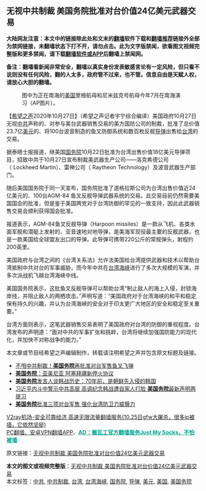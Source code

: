  <h2>无视中共制裁 美国务院批准对台价值24亿美元武器交易</h2> <p class="notice"><b>大陆网友注意：本文中的链接除此处和文末的<a href="https://github.com/bannedbook/fanqiang" >翻墙</a>软件下载和<a href="https://github.com/killgcd/justmysocks/blob/master/README.md">翻墙推荐</a>链接外全部为禁网链接，未翻墙状态下打不开，请勿点击。此为文字版禁闻，欲看图文视频完整版和更多禁闻，请下载<a href="https://github.com/bannedbook/fanqiang">翻墙软件或APP</a>后翻墙上禁闻网。</p><p>备注：翻墙看新闻非常安全，翻墙以真实身份发表敏感言论有一定风险，但只看不说则没有任何风险，翻的人太多，政府管不过来，也不管。信息自由是天赋人权，请放心大胆的翻墙。</b></p>  <div class="entry"> <figure><figcaption>图中为正在南海的<a href="https://www.bannedbook.org/bnews/tag/%e7%be%8e%e5%9b%bd/" class="st_tag internal_tag" rel="tag" title="标签 美国 下的日志">美国</a>里根航母和尼米兹克号航母今年7月在南海演习（AP图片）。</figcaption></figure> <p>【<span class='wp_keywordlink_affiliate'><a href="https://www.soundofhope.org" title="希望之声" target="_blank">希望之声</a></span>2020年10月27日】（希望之声记者宇宁综合编译）美国政府10月27日无视<a href="https://www.bannedbook.org/bnews/tag/%e4%b8%ad%e5%85%b1/" class="st_tag internal_tag" rel="tag" title="标签 中共 下的日志">中共</a>声称的、对参与美台武器销售交易的美方国防公司的制裁，批准了总价值23.7亿<a href="https://www.bannedbook.org/bnews/tag/%e7%be%8e%e5%85%83/" class="st_tag internal_tag" rel="tag" title="标签 美元 下的日志">美元</a>的、将100台波音制造的鱼叉防御系统和数百枚反舰<a href="https://www.bannedbook.org/bnews/tag/%e5%af%bc%e5%bc%b9/" class="st_tag internal_tag" rel="tag" title="标签 导弹 下的日志">导弹</a>出售给<a href="https://www.bannedbook.org/bnews/tag/%e5%8f%b0%e6%b9%be/" class="st_tag internal_tag" rel="tag" title="标签 台湾 下的日志">台湾</a>的交易。</p> <p>据泰晤士报报道，继美国<a href="https://www.bannedbook.org/bnews/tag/%e5%9b%bd%e5%8a%a1%e9%99%a2/" class="st_tag internal_tag" rel="tag" title="标签 国务院 下的日志">国务院</a>10月22日批准为台湾出售价值18亿美元导弹项目，招致中共于10月27日宣布制裁美武器生产公司——洛克希德公司（ Lockheed Martin）、雷神公司（ Raytheon Technology）及波音武器生产部门。</p> <p>随后美国国务院于同一天宣布，国务院批准了道格拉斯公司为台湾出售价值近24亿美元的、100台AGM-84 鱼叉反舰导弹武器系统的交易。此交易目前仍然需要美国国会的批准，但是鉴于美国两党对于台湾防御的罕见的一致支持，因此此武器销售交易会顺利获得国会批准。</p>  <p>报道表示，AGM-84鱼叉反舰导弹（Harpoon missiles）是一款从飞机、各类水面军舰和潜艇上发射的、亚音速地对地导弹，是美海军现役最主要的反舰武器，也是一款美国给全球盟友出口的导弹。此导弹可携带220公斤的常规弹头，射程约200英里。</p> <p>美国政府与台湾之间的《台湾关系法》允许法美国给台湾提供武器和技术以帮助台湾抵制中共对台的军事威胁，而今年中共在<a href="https://www.bannedbook.org/bnews/tag/%E5%8F%B0%E6%B9%BE%E6%B5%B7%E5%B3%A1/" class="st_tag internal_tag" rel="tag" title="标签 台湾海峡 下的日志">台湾海峡</a>进行了多次大规模的军演，并多次派战机飞越台湾海峡中线。</p> <p>美国国务院表示，这批鱼叉反舰导弹可以帮助台湾“制止敌人的海上入侵，封锁海岸线，并阻止敌人的两栖攻击。”声明写道：“美国政府对于台湾海峡的和平和稳定保有持久的兴趣，并认为台湾海峡的安全对于印太更广大地区的安全和稳定至关重要。”</p>  <p>台湾方面则表示，这笔武器销售交易表明了美国政府对台湾的防御的重视程度。台湾发布的声明道：“面对中共的军事扩张和挑衅，台湾将继续加强国防能力的现代化，并加快不对称战争的能力。”</p> <p>本文章或节目经希望之声编辑制作，转载请注明希望之声并包含原文标题及链接。</p> <ul class='op-related-articles' title='相关阅读'> <li><a href='https://www.bannedbook.org/bnews/comments/20201027/1420930.html' target='_blank'>不甩中共制裁！<b>美国务院</b>再批准对台军售鱼叉飞弹</a></li> <li><a href='https://www.bannedbook.org/bnews/bannedvideo/20201027/1420688.html' target='_blank'><b>美国务院</b>：亚美尼亚 阿塞拜疆新停火协议</a></li> <li><a href='https://www.bannedbook.org/bnews/worldnews/usa/20201024/1419567.html' target='_blank'><b>美国务院</b>发言人谈韩战历史：70年前，是朝鲜先入侵的韩国</a></li> <li><a href='https://www.bannedbook.org/bnews/topimagenews/20201022/1418484.html' target='_blank'>习近平内斗中警示中共高层 高调纪念韩战遭自家人打脸 <b>美国务院</b>最新声明两提习</a></li> <li><a href='https://www.bannedbook.org/bnews/comments/20201022/1418480.html' target='_blank'><b>美国务院</b>批准三项对台军售 强化台湾防卫力威慑力</a></li> </ul> <p class="texttj"> <a href="https://www.bannedbook.org/forum23/topic22702.html" target="_blank">V2ray机场-安全可靠经济 高速无限流量翻墙服务(10.25日gfw大屠杀，很多ip被墙，它依然坚挺)</a><br/> <a href="https://github.com/bannedbook/fanqiang/wiki/%E7%A6%81%E9%97%BB%E7%BD%91%E5%AE%89%E5%8D%93%E7%BF%BB%E5%A2%99%E6%96%B0%E9%97%BBAPP" target="_blank">PC翻墙、安卓VPN翻墙APP</a>、<span onclick="window.open('https://github.com/killgcd/justmysocks/blob/master/README.md')" style="font-weight:bold;color:#00A191;cursor:pointer;text-decoration:underline;outline:none">AD：搬瓦工官方翻墙服务Just My Socks，不怕被墙</span></p><p>原文链接：<a class="src_link"  href="https://www.soundofhope.org/post/436498" target="_blank">无视中共制裁 美国务院批准对台价值24亿美元武器交易</a></p> <a name='sharetosocial'></a>       <div><b>本文的图文或视频完整版</b>：<a href='https://www.bannedbook.org/bnews/comments/20201028/1421346.html'>无视中共制裁 美国务院批准对台价值24亿美元武器交易</a></div>  </div><!--END ENTRY--> <div class="postfooter"> <div>本文标签：<a href="https://www.bannedbook.org/bnews/tag/%e4%b8%ad%e5%85%b1/" rel="tag">中共</a>, <a href="https://www.bannedbook.org/bnews/tag/%E4%B8%AD%E5%85%B1%E5%88%B6%E8%A3%81/" rel="tag">中共制裁</a>, <a href="https://www.bannedbook.org/bnews/tag/%e5%8f%b0%e6%b9%be/" rel="tag">台湾</a>, <a href="https://www.bannedbook.org/bnews/tag/%E5%8F%B0%E6%B9%BE%E6%B5%B7%E5%B3%A1/" rel="tag">台湾海峡</a>, <a href="https://www.bannedbook.org/bnews/tag/%e5%9b%bd%e5%8a%a1%e9%99%a2/" rel="tag">国务院</a>, <a href="https://www.bannedbook.org/bnews/tag/%e5%af%bc%e5%bc%b9/" rel="tag">导弹</a>, <a href="https://www.bannedbook.org/bnews/tag/%e7%be%8e%e5%85%83/" rel="tag">美元</a>, <a href="https://www.bannedbook.org/bnews/tag/%e7%be%8e%e5%9b%bd/" rel="tag">美国</a>, <a href="https://www.bannedbook.org/bnews/tag/%e7%be%8e%e5%9b%bd%e5%8a%a1%e9%99%a2/" rel="tag">美国务院</a></div>  </div><!--END POSTFOOTER--> 
